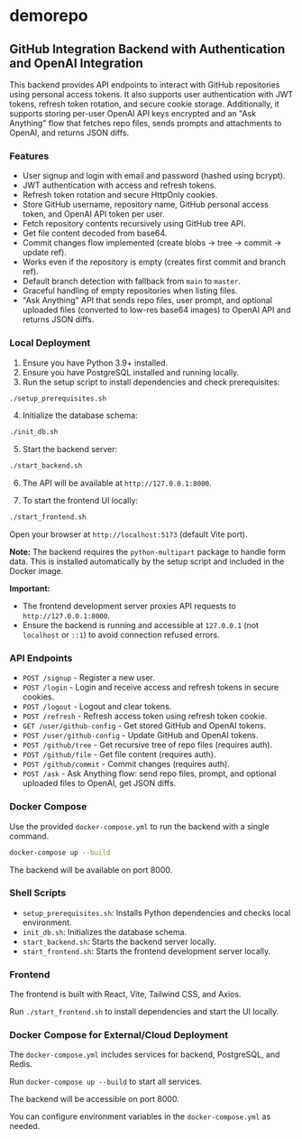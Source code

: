 # demorepo

## GitHub Integration Backend with Authentication and OpenAI Integration

This backend provides API endpoints to interact with GitHub repositories using personal access tokens.
It also supports user authentication with JWT tokens, refresh token rotation, and secure cookie storage.
Additionally, it supports storing per-user OpenAI API keys encrypted and an "Ask Anything" flow that fetches repo files, sends prompts and attachments to OpenAI, and returns JSON diffs.

### Features

- User signup and login with email and password (hashed using bcrypt).
- JWT authentication with access and refresh tokens.
- Refresh token rotation and secure HttpOnly cookies.
- Store GitHub username, repository name, GitHub personal access token, and OpenAI API token per user.
- Fetch repository contents recursively using GitHub tree API.
- Get file content decoded from base64.
- Commit changes flow implemented (create blobs -> tree -> commit -> update ref).
- Works even if the repository is empty (creates first commit and branch ref).
- Default branch detection with fallback from `main` to `master`.
- Graceful handling of empty repositories when listing files.
- "Ask Anything" API that sends repo files, user prompt, and optional uploaded files (converted to low-res base64 images) to OpenAI API and returns JSON diffs.

### Local Deployment

1. Ensure you have Python 3.9+ installed.
2. Ensure you have PostgreSQL installed and running locally.
3. Run the setup script to install dependencies and check prerequisites:

```bash
./setup_prerequisites.sh
```

4. Initialize the database schema:

```bash
./init_db.sh
```

5. Start the backend server:

```bash
./start_backend.sh
```

6. The API will be available at `http://127.0.0.1:8000`.

7. To start the frontend UI locally:

```bash
./start_frontend.sh
```

Open your browser at `http://localhost:5173` (default Vite port).

**Note:** The backend requires the `python-multipart` package to handle form data. This is installed automatically by the setup script and included in the Docker image.

**Important:**

- The frontend development server proxies API requests to `http://127.0.0.1:8000`.
- Ensure the backend is running and accessible at `127.0.0.1` (not `localhost` or `::1`) to avoid connection refused errors.

### API Endpoints

- `POST /signup` - Register a new user.
- `POST /login` - Login and receive access and refresh tokens in secure cookies.
- `POST /logout` - Logout and clear tokens.
- `POST /refresh` - Refresh access token using refresh token cookie.
- `GET /user/github-config` - Get stored GitHub and OpenAI tokens.
- `POST /user/github-config` - Update GitHub and OpenAI tokens.
- `POST /github/tree` - Get recursive tree of repo files (requires auth).
- `POST /github/file` - Get file content (requires auth).
- `POST /github/commit` - Commit changes (requires auth).
- `POST /ask` - Ask Anything flow: send repo files, prompt, and optional uploaded files to OpenAI, get JSON diffs.

### Docker Compose

Use the provided `docker-compose.yml` to run the backend with a single command.

```bash
docker-compose up --build
```

The backend will be available on port 8000.

### Shell Scripts

- `setup_prerequisites.sh`: Installs Python dependencies and checks local environment.
- `init_db.sh`: Initializes the database schema.
- `start_backend.sh`: Starts the backend server locally.
- `start_frontend.sh`: Starts the frontend development server locally.

### Frontend

The frontend is built with React, Vite, Tailwind CSS, and Axios.

Run `./start_frontend.sh` to install dependencies and start the UI locally.

### Docker Compose for External/Cloud Deployment

The `docker-compose.yml` includes services for backend, PostgreSQL, and Redis.

Run `docker-compose up --build` to start all services.

The backend will be accessible on port 8000.

You can configure environment variables in the `docker-compose.yml` as needed.
